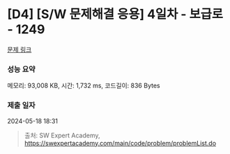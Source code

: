 # [D4] [S/W 문제해결 응용] 4일차 - 보급로 - 1249 

[문제 링크](https://swexpertacademy.com/main/code/problem/problemDetail.do?contestProbId=AV15QRX6APsCFAYD) 

### 성능 요약

메모리: 93,008 KB, 시간: 1,732 ms, 코드길이: 836 Bytes

### 제출 일자

2024-05-18 18:31



> 출처: SW Expert Academy, https://swexpertacademy.com/main/code/problem/problemList.do